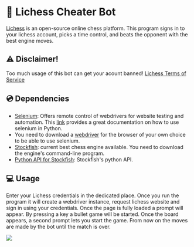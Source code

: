 # 🤖 Lichess Cheater Bot
[Lichess](https://lichess.org/) is an open-source online chess platform. This program signs in to your lichess account, picks a time control, and beats the opponent with the best engine moves.

## ⚠️ Disclaimer!
Too much usage of this bot can get your acount banned! [Lichess Terms of Service](https://lichess.org/terms-of-service)

## 💿 Dependencies
- [Selenium](https://www.selenium.dev/): Offers remote control of webdrivers for website testing and automation. This [link](https://selenium-python.readthedocs.io/) provides a great documentation on how to use selenium in Python.
- You need to download a [webdriver](https://selenium-python.readthedocs.io/installation.html#drivers) for the browser of your own choice to be able to use selenium.
- [Stockfish](https://stockfishchess.org/): current best chess engine available. You need to download the engine's command-line program.
- [Python API for Stockfish](https://pypi.org/project/stockfish/): Stockfish's python API.

## 💻 Usage
Enter your Lichess credentials in the dedicated place. Once you run the program it will create a webdriver instance, request lichess website and sign in using your credentials. Once the page is fully loaded a prompt will appear. By pressing a key a bullet game will be started. Once the board appears, a second prompt lets you start the game. From now on the moves are made by the bot until the match is over.

![](Animation.gif)
